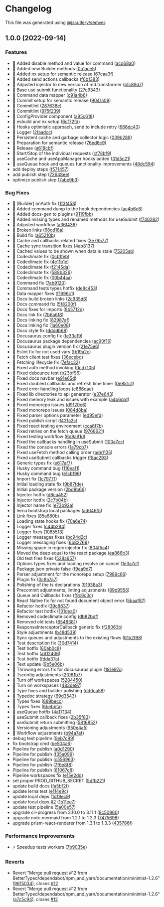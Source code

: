 # Changelog

This file was generated using [@jscutlery/semver](https://github.com/jscutlery/semver).

## 1.0.0 (2022-09-14)


### Features

* 🎸 Added disable method and value for command ([acd68a0](https://github.com/BetterTyped/hyper-fetch/commit/acd68a09d0be1029c9d94c6a3e26b9ea3ca6b9ed))
* 🎸 Added new Builder methods ([0a1ace5](https://github.com/BetterTyped/hyper-fetch/commit/0a1ace5ad9fdb79bb9d20e3372d0036f2b164017))
* 🎸 Added nx setup for semantic release ([67caa3f](https://github.com/BetterTyped/hyper-fetch/commit/67caa3f34570a58544ba64fbc3e518c89270e37c))
* 🎸 Added send actions callbacks ([f6b1383](https://github.com/BetterTyped/hyper-fetch/commit/f6b1383d3cb2559cd039d8bf0c84a2e0b3171daa))
* 🎸 Adjusted injector to new version of md.transformer ([bfc89d7](https://github.com/BetterTyped/hyper-fetch/commit/bfc89d756a7b3b196f7111371ebc652e707a3006))
* 🎸 Base use submit functionality ([27c9343](https://github.com/BetterTyped/hyper-fetch/commit/27c9343d646600a70d91c1b6a68c332819a84124))
* 🎸 Command data mapper ([c91a4b6](https://github.com/BetterTyped/hyper-fetch/commit/c91a4b6ea7c7152bd54727807928b12d555f2549))
* 🎸 Commit setup for semantic release ([9041a09](https://github.com/BetterTyped/hyper-fetch/commit/9041a0943be2fa0371f80351f12f21cdfcb2315f))
* 🎸 Commitlint ([287638e](https://github.com/BetterTyped/hyper-fetch/commit/287638ecf4bff4bad3ea50164e1573ee1c5cbd99))
* 🎸 Commitlint ([975f239](https://github.com/BetterTyped/hyper-fetch/commit/975f239fa88e5984e1283211b6e8f2df9c421cb8))
* 🎸 ConfigProvider component ([a95c618](https://github.com/BetterTyped/hyper-fetch/commit/a95c618a9ea501857cb8b00d7aa1e43e2019c8d2))
* 🎸 esbuild and nx setup ([6cf72fd](https://github.com/BetterTyped/hyper-fetch/commit/6cf72fdd9d777cbb8666a0752d1028b3c98e0e26))
* 🎸 Hooks optimistic approach, send to include retry ([666dc43](https://github.com/BetterTyped/hyper-fetch/commit/666dc432f8a6d5b27c8a82b837d24c379e4a2c5c))
* 🎸 Logger ([2faadcc](https://github.com/BetterTyped/hyper-fetch/commit/2faadcce94abb94028d91d798df5462111892fc0))
* 🎸 Persistent cache and garbage collector logic ([039b289](https://github.com/BetterTyped/hyper-fetch/commit/039b2893388635d8a0257fb9aa03304af07d8442))
* 🎸 Preparation for semantic release ([76ed6c9](https://github.com/BetterTyped/hyper-fetch/commit/76ed6c9539d3a5b5f1a91628423cbdba83ba53ca))
* 🎸 Release ([a618cbf](https://github.com/BetterTyped/hyper-fetch/commit/a618cbf606bc9885f492218cace7a6024808a115))
* 🎸 Start/Stop of the individual requests ([cf78bf9](https://github.com/BetterTyped/hyper-fetch/commit/cf78bf9c23f23396a1711fe4027b94cb991f5dd0))
* 🎸 useCache and useAppManager hooks added ([31d5c21](https://github.com/BetterTyped/hyper-fetch/commit/31d5c21195677fd2bd102c8b7bad63d39daba466))
* 🎸 useQueue hook and queues functionality improvements ([48dc594](https://github.com/BetterTyped/hyper-fetch/commit/48dc594c98236cd281ccd0f378eb019383864ae0))
* add deploy steps ([f571457](https://github.com/BetterTyped/hyper-fetch/commit/f571457e13348b98a2397174e3fdcfb7e1d6b4b0))
* add publish step ([72648ee](https://github.com/BetterTyped/hyper-fetch/commit/72648ee49002c591e4b3e4f4ab20486ed4567808))
* optimize publish step ([7abe9b3](https://github.com/BetterTyped/hyper-fetch/commit/7abe9b35bcbbb3c60d4c4fd9f059db253aa6c83d))


### Bug Fixes

* 🐛 [Builder] onAuth fix ([1f3f458](https://github.com/BetterTyped/hyper-fetch/commit/1f3f458c04ad0c829169db6923e5d9116ac1f2a2))
* 🐛 Added command dump to the hook dependencies ([ac4b6e8](https://github.com/BetterTyped/hyper-fetch/commit/ac4b6e8dfe3f83613947e0c57190b9df632a7752))
* 🐛 Added docs-gen to plugins ([9119fbb](https://github.com/BetterTyped/hyper-fetch/commit/9119fbbe274346208c847e93f0bba60386413743))
* 🐛 Added missing types and renamed methods for useSubmit ([f740282](https://github.com/BetterTyped/hyper-fetch/commit/f740282ca4282855ff073ee3181379a2895c5482))
* 🐛 Adjusted workflow ([a36f436](https://github.com/BetterTyped/hyper-fetch/commit/a36f4367333e14cadaff6d730fbd9c8f45fd02c6))
* 🐛 Broken links ([68cd18a](https://github.com/BetterTyped/hyper-fetch/commit/68cd18a2121df9816f99be4893f002e8641d4d85))
* 🐛 Build fix ([a65210b](https://github.com/BetterTyped/hyper-fetch/commit/a65210b677547b17414f6a56b090a3bfb81e539e))
* 🐛 Cache and callbacks related fixes ([3e79577](https://github.com/BetterTyped/hyper-fetch/commit/3e7957766c56d78108fe4ca170bd1396f268e575))
* 🐛 Cache sync transition fixes ([4ab8137](https://github.com/BetterTyped/hyper-fetch/commit/4ab8137d16073dc0a7892534e159b27af198be58))
* 🐛 Cached values to be shown when data is stale ([75205ab](https://github.com/BetterTyped/hyper-fetch/commit/75205abf5024787797dcbf1723a9d4f681e93bcc))
* 🐛 Codeclimate fix ([0cb1feb](https://github.com/BetterTyped/hyper-fetch/commit/0cb1febb627bc324181ee24d3845a512d0efe861))
* 🐛 Codeclimate fix ([4e11b1e](https://github.com/BetterTyped/hyper-fetch/commit/4e11b1eef01d668243b478d698c666ff1c57c110))
* 🐛 Codeclimate fix ([f2145da](https://github.com/BetterTyped/hyper-fetch/commit/f2145dada0c64e42896fdaf35375decbfc8c29d0))
* 🐛 Codeclimate fix ([589b326](https://github.com/BetterTyped/hyper-fetch/commit/589b32695256c23fb85f8c773c774f561a48e3f2))
* 🐛 Codeclimate fix ([00b44aa](https://github.com/BetterTyped/hyper-fetch/commit/00b44aa70717091f02f9cef700b95a9596c0b538))
* 🐛 Command fix ([7ab9120](https://github.com/BetterTyped/hyper-fetch/commit/7ab9120c1a9c7e6c89a0ddd4379eee9752d01c7a))
* 🐛 Command tests types hotfix ([de8c453](https://github.com/BetterTyped/hyper-fetch/commit/de8c453bf016368d2e1b6f21b3090cee6aa4d257))
* 🐛 Data mapper fixes ([f1696c1](https://github.com/BetterTyped/hyper-fetch/commit/f1696c182251dbeb691c11e0057aad6bc17631dd))
* 🐛 Docs build broken links ([2c935d6](https://github.com/BetterTyped/hyper-fetch/commit/2c935d61a1bcd97e086102afa95b1ffcd04e9ff2))
* 🐛 Docs command fix ([5f8200f](https://github.com/BetterTyped/hyper-fetch/commit/5f8200f3bff5d618fb990b3e32c28cf7aef9dde8))
* 🐛 Docs fixes for imports ([8b5712d](https://github.com/BetterTyped/hyper-fetch/commit/8b5712d8608b590182b5e337d34de35b2b6f2e05))
* 🐛 Docs link fix ([7b6a6f8](https://github.com/BetterTyped/hyper-fetch/commit/7b6a6f802bea7baff7395b13a640cd378b654c6e))
* 🐛 Docs linking fix ([82987af](https://github.com/BetterTyped/hyper-fetch/commit/82987af8af854fe79dc366a8b60f1683bf7bf180))
* 🐛 Docs linking fix ([1a60e08](https://github.com/BetterTyped/hyper-fetch/commit/1a60e08f7d97fa63d523c1102c4f844d327acb70))
* 🐛 Docs style fix ([ddddb68](https://github.com/BetterTyped/hyper-fetch/commit/ddddb680244740305ab09718c6883c8c1ce9378d))
* 🐛 Docusaurus config fix ([fe33a19](https://github.com/BetterTyped/hyper-fetch/commit/fe33a1910b03de94968591355e4dfc11373dc320))
* 🐛 Docusaurus package dependencies ([ac90f16](https://github.com/BetterTyped/hyper-fetch/commit/ac90f16c7f17462cbac28352fc85c58b89ffc4d8))
* 🐛 Docusaurus plugin version fix ([21e75e6](https://github.com/BetterTyped/hyper-fetch/commit/21e75e69da3f5f3cdd9c36d2d79134161dfad4cd))
* 🐛 Eslint fix for not used vars ([fb19a2c](https://github.com/BetterTyped/hyper-fetch/commit/fb19a2c200f7aa0c135e7a88e3e47edad3dcc392))
* 🐛 Fetch client test fixes ([36ecebd](https://github.com/BetterTyped/hyper-fetch/commit/36ecebda36e74092adb08500e8b78306dbbe8de9))
* 🐛 Fetching lifecycle fix ([7efac32](https://github.com/BetterTyped/hyper-fetch/commit/7efac3234e1c8532bbf38a3b97445c27c1f7fd34))
* 🐛 Fixed auth method invoking ([0cd7105](https://github.com/BetterTyped/hyper-fetch/commit/0cd71050c98c88c0fee66a771f2bf0478af56c17))
* 🐛 Fixed debounce test ([b23bf96](https://github.com/BetterTyped/hyper-fetch/commit/b23bf96e468540a12f130ae3873d1aa5979d73b5))
* 🐛 Fixed docs navbar ([e91e65d](https://github.com/BetterTyped/hyper-fetch/commit/e91e65d06e1490df84a5bd0224e83ed6b133a56e))
* 🐛 Fixed doubled callbacks and refresh time timer ([0e851c1](https://github.com/BetterTyped/hyper-fetch/commit/0e851c10cf1185c9e09dbf8cf5189784ed637861))
* 🐛 Fixed error handling loops ([c866dae](https://github.com/BetterTyped/hyper-fetch/commit/c866dae0e25cd95cacd9231c2a92db33798e9ae0))
* 🐛 Fixed lib directories to api generator ([e37e643](https://github.com/BetterTyped/hyper-fetch/commit/e37e64336392a89db7b43a09e2730103ae3fa5b5))
* 🐛 Fixed memory leak and issues with example ([a4b6da1](https://github.com/BetterTyped/hyper-fetch/commit/a4b6da1a1b1df6ad542e3491b9254005a07ffd36))
* 🐛 Fixed monorepo issues ([d9120c6](https://github.com/BetterTyped/hyper-fetch/commit/d9120c6329aef9e5fafb9016fb64251d86faf1f5))
* 🐛 Fixed monorepo issues ([084d8ba](https://github.com/BetterTyped/hyper-fetch/commit/084d8ba2d26e3b0755bdac5d83ad1b1378787e2a))
* 🐛 Fixed parser options parameter ([ed95efd](https://github.com/BetterTyped/hyper-fetch/commit/ed95efd81077a07d535c7530839589d150454f24))
* 🐛 Fixed publish script ([f431a2c](https://github.com/BetterTyped/hyper-fetch/commit/f431a2cb3e6aa783269ab0c417cf3775f6e84816))
* 🐛 Fixed react testing environment ([cca8f7b](https://github.com/BetterTyped/hyper-fetch/commit/cca8f7b80337c6829001b4247c5a3da9171558a2))
* 🐛 Fixed retries on the fetch queue ([9766621](https://github.com/BetterTyped/hyper-fetch/commit/97666217c0195141825410f9499cc90e00058b17))
* 🐛 Fixed testing workflow ([6d8a91d](https://github.com/BetterTyped/hyper-fetch/commit/6d8a91d2a960ca87da39fe4f12d5901c24f61117))
* 🐛 Fixed the callbacks handling in useSubmit ([103a7cc](https://github.com/BetterTyped/hyper-fetch/commit/103a7cc613faac381bf18475a79e568117171d08))
* 🐛 Fixed the console errors ([1a79cb7](https://github.com/BetterTyped/hyper-fetch/commit/1a79cb7a4dfaf8509eda11e52c089fd61db194a9))
* 🐛 Fixed useFetch method calling order ([ade1135](https://github.com/BetterTyped/hyper-fetch/commit/ade1135b55688661abe37d74ce3b9a42aecb60e4))
* 🐛 Fixed useSubmit callbacks trigger ([f8ac293](https://github.com/BetterTyped/hyper-fetch/commit/f8ac293234e693c70f135f5fa7849af671b9f5b5))
* 🐛 Generic types fix ([e617af7](https://github.com/BetterTyped/hyper-fetch/commit/e617af7e7280a75d1b6a0cacd409566a1fd86d84))
* 🐛 Husky command bug ([116ea11](https://github.com/BetterTyped/hyper-fetch/commit/116ea1193a7222f6ac0456764eb7bdc477e4edbc))
* 🐛 Husky command bug ([e1cbf96](https://github.com/BetterTyped/hyper-fetch/commit/e1cbf96c360ab4f3e5002fc409e7c8e637119489))
* 🐛 Import fix ([1c79771](https://github.com/BetterTyped/hyper-fetch/commit/1c79771a23d5fba858c1fa8896a9b97debd1cc8f))
* 🐛 Initial loading state fix ([9b87fde](https://github.com/BetterTyped/hyper-fetch/commit/9b87fde81f66b5a6d053dfc71b3e10b3a678997a))
* 🐛 Initial package version ([2bd8b66](https://github.com/BetterTyped/hyper-fetch/commit/2bd8b668888398269a17208fa002e08081d89ade))
* 🐛 Injector hotfix ([d8ca452](https://github.com/BetterTyped/hyper-fetch/commit/d8ca452425a1dd9e2a806fad5b16430671b94ed5))
* 🐛 Injector hotfix ([2c7b04b](https://github.com/BetterTyped/hyper-fetch/commit/2c7b04b4b9725324699ad5b32fc4ea129d9c8f01))
* 🐛 Injector name fix ([e73b92a](https://github.com/BetterTyped/hyper-fetch/commit/e73b92ad95fba461fb22907fe4e43712005d1e7b))
* 🐛 lerna bootstrap local packages ([ad046f5](https://github.com/BetterTyped/hyper-fetch/commit/ad046f5f34c99f5a73439db17ee3515562d68d6a))
* 🐛 Link fixes ([85a880b](https://github.com/BetterTyped/hyper-fetch/commit/85a880b3906d2426abc4d0874a38d5f10ee9619d))
* 🐛 Loading state hooks fix ([70a6e74](https://github.com/BetterTyped/hyper-fetch/commit/70a6e745f6c5810cd870601b1722719dddb36d53))
* 🐛 Logger fixes ([c44b284](https://github.com/BetterTyped/hyper-fetch/commit/c44b284b0ebb04a9a3c7bfe0677a5cb3aa0713bd))
* 🐛 Logger fixes ([1065513](https://github.com/BetterTyped/hyper-fetch/commit/10655135d29a89ad69fc3a81e96710cb4c71fd97))
* 🐛 Logger messages fixes ([bc94d2c](https://github.com/BetterTyped/hyper-fetch/commit/bc94d2ca8917378fe2314b48173386443b7da410))
* 🐛 Logger messaging fixes ([6b82769](https://github.com/BetterTyped/hyper-fetch/commit/6b82769771f6a906379fb9d1f4680a7403355100))
* 🐛 Missing space in regex injector fix ([804f5a4](https://github.com/BetterTyped/hyper-fetch/commit/804f5a4911d3f67311df0afce2d05870f06abaf4))
* 🐛 Moved the deep equal to the react package ([ea866b3](https://github.com/BetterTyped/hyper-fetch/commit/ea866b3547185175d675a5d0a152304518d08613))
* 🐛 Old test files fixes ([528a657](https://github.com/BetterTyped/hyper-fetch/commit/528a6575b1d6825fc9dcef679262cec7f0c046f4))
* 🐛 Options types fixes and loading resolve on cancel ([1e3a7cf](https://github.com/BetterTyped/hyper-fetch/commit/1e3a7cf0219d71a2630248f8037936d1835beb76))
* 🐛 Package.json private false ([f9ea9d7](https://github.com/BetterTyped/hyper-fetch/commit/f9ea9d7bce45fa3f79500bd88aa10e447af17857))
* 🐛 Parser adjustment for the monorepo setup ([7989c66](https://github.com/BetterTyped/hyper-fetch/commit/7989c66ca51b916b3637b8f4e488e6f8a128aee4))
* 🐛 Plugin fix ([0c8a7a7](https://github.com/BetterTyped/hyper-fetch/commit/0c8a7a76c5b917addff1aed29778a44a9cf54346))
* 🐛 Polishing of the ts declarations ([91938a3](https://github.com/BetterTyped/hyper-fetch/commit/91938a388f0ed5411f82415dd7615709fa8ca12d))
* 🐛 Precommit adjustments, linting adjustments ([89d9556](https://github.com/BetterTyped/hyper-fetch/commit/89d9556af98f58a712751bde64588bcbd560c3b4))
* 🐛 Queue and Callbacks fixes ([f9c6c3c](https://github.com/BetterTyped/hyper-fetch/commit/f9c6c3c387847873b6d74663c18fdf15d10dab9f))
* 🐛 React Native fix for not found document object error ([5baaf87](https://github.com/BetterTyped/hyper-fetch/commit/5baaf879deecd95f45d71adaa225726a22860062))
* 🐛 Refactor hotfix ([39c8637](https://github.com/BetterTyped/hyper-fetch/commit/39c8637a5a6b8eaa0823849609caaa31c7d538e6))
* 🐛 Refactor test hotfix ([101dea0](https://github.com/BetterTyped/hyper-fetch/commit/101dea0af072dd92a4c871e1350fdfd623ae0716))
* 🐛 Removed codeclimate config ([db82bdf](https://github.com/BetterTyped/hyper-fetch/commit/db82bdfb880fd483df83b2bdaa943d590ba8831c))
* 🐛 Removed old tests ([6548381](https://github.com/BetterTyped/hyper-fetch/commit/654838151bad798f3db7334cd43d12bd392bb7ae))
* 🐛 ResponseInterceptorCallback generic fix ([f28063b](https://github.com/BetterTyped/hyper-fetch/commit/f28063bd9cc4458237f5a317a809267084bcf6ff))
* 🐛 Style adjustments ([b48d539](https://github.com/BetterTyped/hyper-fetch/commit/b48d53993a0fc693e8944a9bd1ca5e6538c96a96))
* 🐛 Sync queues and adjustments to the existing flows ([61b2f98](https://github.com/BetterTyped/hyper-fetch/commit/61b2f986bc1392f1e6591a0de284320346fb160e))
* 🐛 Test description fix ([30d7414](https://github.com/BetterTyped/hyper-fetch/commit/30d7414ea4a1023fce2e2e2b021f752ea3b32862))
* 🐛 Test hotfix ([80ab0c8](https://github.com/BetterTyped/hyper-fetch/commit/80ab0c874c51ed52b9f77b3a3b0704b037be9577))
* 🐛 Test hotfix ([a612406](https://github.com/BetterTyped/hyper-fetch/commit/a612406c6b4f60eb322a2b7675d394f669e37f21))
* 🐛 Test hotfix ([fdda37a](https://github.com/BetterTyped/hyper-fetch/commit/fdda37a6ea29e2f07fd6579af9127c275edb4e20))
* 🐛 Text update ([9b5e06b](https://github.com/BetterTyped/hyper-fetch/commit/9b5e06b7f70e36915b7595d4bea10bdbfc519bb9))
* 🐛 Throwing errors fix for docusaurus plugin ([181e97c](https://github.com/BetterTyped/hyper-fetch/commit/181e97c70034a2238e1817fb32b6beae0c155053))
* 🐛 Tsconfig adjustments ([2f061b7](https://github.com/BetterTyped/hyper-fetch/commit/2f061b75345bbd7d7c964db4535631e8186e614e))
* 🐛 Turn off workspaces ([5284450](https://github.com/BetterTyped/hyper-fetch/commit/5284450b943434e690b9ce45bbb3a6658c6a507f))
* 🐛 Turn on workspaces ([483de97](https://github.com/BetterTyped/hyper-fetch/commit/483de97b69048c9af96ad1d025ff2b2fcc7a0d16))
* 🐛 Type fixes and builder polishing ([dd0ca58](https://github.com/BetterTyped/hyper-fetch/commit/dd0ca5807ffc5bc59ebbf120293c931cb47f2fe1))
* 🐛 Typedoc strategy ([69d3543](https://github.com/BetterTyped/hyper-fetch/commit/69d3543b166d90c0820ac6fb0ee79cf058cbeeae))
* 🐛 Types fixes ([889becc](https://github.com/BetterTyped/hyper-fetch/commit/889becc1fbda8741072f65101f67caebd2fe8670))
* 🐛 Types fixes ([6bebbfa](https://github.com/BetterTyped/hyper-fetch/commit/6bebbfabe857b34976343d14799070973967450a))
* 🐛 useQueue hotfix ([4a17134](https://github.com/BetterTyped/hyper-fetch/commit/4a17134fcd2bed6a16eba2adc6d7b3456c1e88c0))
* 🐛 useSubmit callback fixes ([2b35f83](https://github.com/BetterTyped/hyper-fetch/commit/2b35f83896fede16d6b7fe9b8f8d9fdeeb06f53c))
* 🐛 useSubmit return submitting ([5816852](https://github.com/BetterTyped/hyper-fetch/commit/58168528c8245d95817b95697a3348960d816f11))
* 🐛 Versioning adjustments ([950e4a5](https://github.com/BetterTyped/hyper-fetch/commit/950e4a5bd5baa6bd45817a9bf09a64d72270d44b))
* 🐛 Workflow adjustments ([b94a7ef](https://github.com/BetterTyped/hyper-fetch/commit/b94a7ef3bfe0d9232bc8b1bc05a1d440236ed3b8))
* debug test pipeline ([9eb7c99](https://github.com/BetterTyped/hyper-fetch/commit/9eb7c99d0cd0c5e7bcb1408559daf81e91492934))
* fix bootstrap cmd ([be504a6](https://github.com/BetterTyped/hyper-fetch/commit/be504a6ae37346d02ed178ac2d707c4e4ee3003b))
* Pipeline for publish ([a0d1290](https://github.com/BetterTyped/hyper-fetch/commit/a0d12907836350ef8d9ce220c6ff79e91cbd70f7))
* Pipeline for publish ([f35a099](https://github.com/BetterTyped/hyper-fetch/commit/f35a09994b99ac6b0c2e663f17af752be375a529))
* Pipeline for publish ([c556963](https://github.com/BetterTyped/hyper-fetch/commit/c55696302daa3e12f61d2139551c09e0c8959f64))
* Pipeline for publish ([7f6e8f8](https://github.com/BetterTyped/hyper-fetch/commit/7f6e8f871fd7657f195fbae64eae7e513075a32c))
* Pipeline for publish ([61067e8](https://github.com/BetterTyped/hyper-fetch/commit/61067e8b7b8963114559afec3b95825a31dbc726))
* Pipeline workspaces fix ([e15e2dd](https://github.com/BetterTyped/hyper-fetch/commit/e15e2ddef6b97ca435d8fd0b348da04f9ff5afa4))
* set proper PROD_GITHUB_SECRET ([5dfb221](https://github.com/BetterTyped/hyper-fetch/commit/5dfb2210cf72b97ced6a3538ce09e22e3c37d501))
* update build docs ([fa5bf2f](https://github.com/BetterTyped/hyper-fetch/commit/fa5bf2f1a4553d3befd5dfadcb507d9b47e96ad9))
* update lerna test ([e114e9c](https://github.com/BetterTyped/hyper-fetch/commit/e114e9c653d70a534e488a61c48d93279c6840cd))
* update local deps ([1d19ec9](https://github.com/BetterTyped/hyper-fetch/commit/1d19ec99f590f554924bddcb7cf9ea1d1da5eb0b))
* update local deps [#2](https://github.com/BetterTyped/hyper-fetch/issues/2) ([1b11ee7](https://github.com/BetterTyped/hyper-fetch/commit/1b11ee7271faa84dc6b3f10eb13a0f7f00c9bc41))
* update test pipeline ([5a00e57](https://github.com/BetterTyped/hyper-fetch/commit/5a00e574e942cb61b22a1076517edce0ddf8289f))
* upgrade cli-progress from 3.10.0 to 3.11.1 ([8c50960](https://github.com/BetterTyped/hyper-fetch/commit/8c50960b2804ec65e0fa2b1e37abcac535a33fdf))
* upgrade mdx-mermaid from 1.2.1 to 1.2.3 ([7475698](https://github.com/BetterTyped/hyper-fetch/commit/74756989a6814c2a62b179d8e4e8d2b7a81fdd97))
* upgrade prism-react-renderer from 1.3.1 to 1.3.3 ([435786f](https://github.com/BetterTyped/hyper-fetch/commit/435786f8a17e3f2dfcb2d41cde94bb7c6877f3e6))


### Performance Improvements

* ⚡️ Speedup tests workers ([7b9035e](https://github.com/BetterTyped/hyper-fetch/commit/7b9035e7064bc272f10cfefe457f6583fe713e00))


### Reverts

* Revert "Merge pull request #12 from BetterTyped/dependabot/npm_and_yarn/documentation/minimist-1.2.6" ([9615034](https://github.com/BetterTyped/hyper-fetch/commit/9615034d4f763f0baf3246bacd5dd4d67cf67777)), closes [#12](https://github.com/BetterTyped/hyper-fetch/issues/12)
* Revert "Merge pull request #12 from BetterTyped/dependabot/npm_and_yarn/documentation/minimist-1.2.6" ([a7c5c94](https://github.com/BetterTyped/hyper-fetch/commit/a7c5c94f1487c92b635e7d41c6c8c22939a81974)), closes [#12](https://github.com/BetterTyped/hyper-fetch/issues/12)
